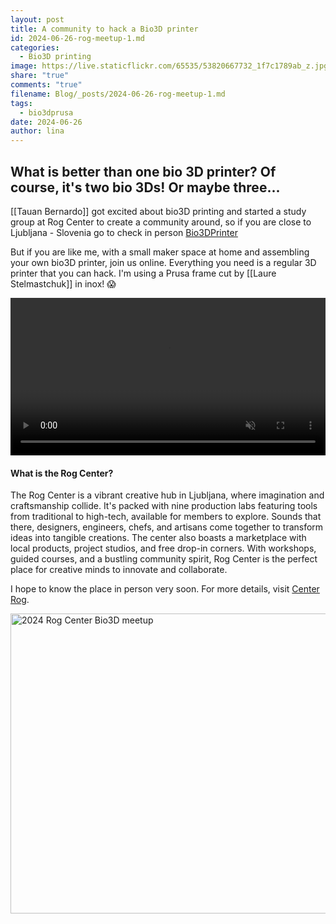 ```yaml
---
layout: post
title: A community to hack a Bio3D printer
id: 2024-06-26-rog-meetup-1.md
categories:
  - Bio3D printing
image: https://live.staticflickr.com/65535/53820667732_1f7c1789ab_z.jpg
share: "true"
comments: "true"
filename: Blog/_posts/2024-06-26-rog-meetup-1.md
tags:
  - bio3dprusa
date: 2024-06-26
author: lina
---
```

## What is better than one bio 3D printer? Of course, it's two bio 3Ds! Or maybe three...

[[Tauan Bernardo]] got excited about bio3D printing and started a study group at Rog Center to create a community around, so if you are close to Ljubljana - Slovenia go to check in person [Bio3DPrinter](https://www.center-rog.si/en/programme/bio3dprinter/)

But if you are like me, with a small maker space at home and assembling your own bio3D printer, join us online. Everything you need is a regular 3D printer that you can hack. I'm using a Prusa frame cut by [[Laure Stelmastchuk]] in inox! 😱


<video data-play autoplay controls muted width="100%" ><source src="https://live.staticflickr.com/video/53821586126/597ec76688/720p.mp4?s=eyJpIjo1MzgyMTU4NjEyNiwiZSI6MTcyMTI5NDMwMSwicyI6Ijk2NTY1YjliM2M4YWQyNTE3MWM5MWY1YzVjMmIyYzFhODhkOTZjMWEiLCJ2IjoxfQ" ></video>


#### What is the Rog Center?

The Rog Center is a vibrant creative hub in Ljubljana, where imagination and craftsmanship collide. It's packed with nine production labs featuring tools from traditional to high-tech, available for members to explore. Sounds that there, designers, engineers, chefs, and artisans come together to transform ideas into tangible creations. The center also boasts a marketplace with local products, project studios, and free drop-in corners. With workshops, guided courses, and a bustling community spirit, Rog Center is the perfect place for creative minds to innovate and collaborate.

I hope to know the place in person very soon.
For more details, visit [Center Rog](https://center-rog.si/en/).
 

<a data-flickr-embed="true" href="https://www.flickr.com/photos/200845412@N02/albums/72177720318331483" title="2024 Rog Center Bio3D meetup"><img src="https://live.staticflickr.com/65535/53820667732_1f7c1789ab_z.jpg" width="640" height="480" alt="2024 Rog Center Bio3D meetup"/></a><script async src="//embedr.flickr.com/assets/client-code.js" charset="utf-8"></script> 

